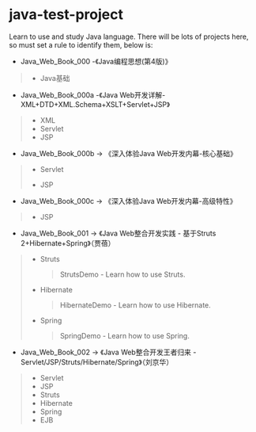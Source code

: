 # java-test-project

Learn to use and study Java language.
There will be lots of projects here, so must set a rule to identify them, below is:  

- Java_Web_Book_000 -《Java编程思想(第4版)》

> - Java基础

- Java_Web_Book_000a -《Java Web开发详解-XML+DTD+XML.Schema+XSLT+Servlet+JSP》

> - XML
> - Servlet
> - JSP

- Java_Web_Book_000b -> 《深入体验Java Web开发内幕-核心基础》

> - Servlet 
>
> - JSP

- Java_Web_Book_000c -> 《深入体验Java Web开发内幕-高级特性》

> - JSP

- Java_Web_Book_001 -> 《Java Web整合开发实践 - 基于Struts 2+Hibernate+Spring》（贾蓓）

> - Struts
>
>   > StrutsDemo		- Learn how to use Struts.
>
> - Hibernate
>
>   > HibernateDemo 	- Learn how to use Hibernate.
>
> - Spring
>
>   > SpringDemo		- Learn how to use Spring.

- Java_Web_Book_002 -> 《Java Web整合开发王者归来 - Servlet/JSP/Struts/Hibernate/Spring》（刘京华）

> - Servlet
> - JSP
> - Struts
> - Hibernate
> - Spring
> - EJB
